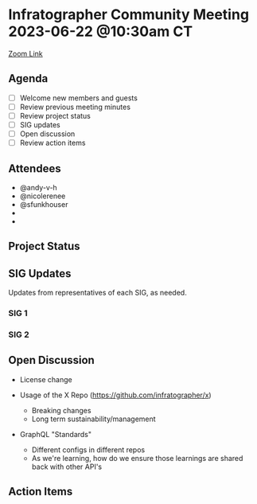 # Infratographer Community Meeting 2023-06-22 @10:30am CT

[Zoom Link](https://us06web.zoom.us/j/88057942869?pwd=Vnd1OWplazFwREJQeWFHWks4MUptQT09)

## Agenda

* [ ] Welcome new members and guests
* [ ] Review previous meeting minutes
* [ ] Review project status
* [ ] SIG updates
* [ ] Open discussion
* [ ] Review action items

## Attendees

* @andy-v-h
* @nicolerenee
* @sfunkhouser
*
*


## Project Status

## SIG Updates

Updates from representatives of each SIG, as needed.

### SIG 1

### SIG 2

## Open Discussion

- License change

- Usage of the X Repo (https://github.com/infratographer/x)
  - Breaking changes
  - Long term sustainability/management

- GraphQL "Standards"
  - Different configs in different repos
  - As we're learning, how do we ensure those learnings are shared back with other API's

## Action Items
